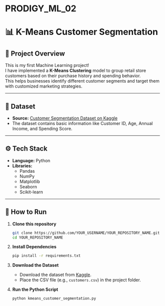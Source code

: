 # PRODIGY_ML_02  
# 📊 K-Means Customer Segmentation

## 📌 Project Overview

This is my first Machine Learning project!  
I have implemented a **K-Means Clustering** model to group retail store customers based on their purchase history and spending behavior.  
This helps businesses identify different customer segments and target them with customized marketing strategies.

---

## 📂 Dataset

- **Source:** [Customer Segmentation Dataset on Kaggle](https://www.kaggle.com/datasets/vjchoudhary7/customer-segmentation-tutorial-in-python)  
- The dataset contains basic information like Customer ID, Age, Annual Income, and Spending Score.

---

## ⚙️ Tech Stack

- **Language:** Python  
- **Libraries:**  
  - Pandas  
  - NumPy  
  - Matplotlib  
  - Seaborn  
  - Scikit-learn

---

## 🚀 How to Run

1. **Clone this repository**
   ```bash
   git clone https://github.com/YOUR_USERNAME/YOUR_REPOSITORY_NAME.git
   cd YOUR_REPOSITORY_NAME
2. **Install Dependencies**
   ```bash
   pip install -r requirements.txt
3. **Download the Dataset**  
   - Download the dataset from [Kaggle](https://www.kaggle.com/datasets/vjchoudhary7/customer-segmentation-tutorial-in-python).
   - Place the CSV file (e.g., `customers.csv`) in the project folder.

4. **Run the Python Script**
   ```bash
   python kmeans_customer_segmentation.py



   
